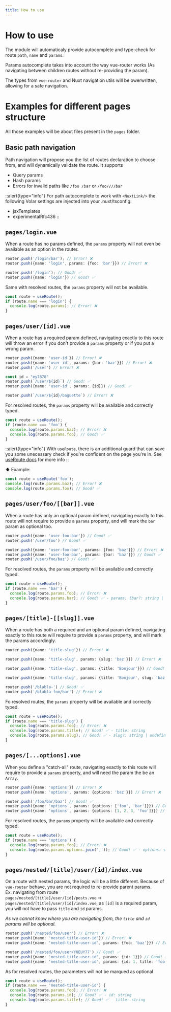 ```yaml
---
title: How to use
---
```


# How to use

The module will automaticaly provide autocomplete and type-check for route `path`, `name` and `params`.

Params autocomplete takes into account the way vue-router works (As navigating between children routes without re-providing the param).

The types from `vue-router` and Nuxt navigation utils will be owerwritten, allowing for a safe navigation.

# Examples for different pages structure

All those examples will be about files present in the `pages` folder.


## Basic path navigation

Path navigation will propose you the list of routes declaration to choose from, and will dynamically validate the route.
It supports 

- Query params
- Hash params
- Errors for invalid paths like `/foo /bar` or `/foo////bar`

::alert{type="info"}
For path autocomplete to work with `<NuxtLink/>` the following Volar settings are injected into your .nuxt/tsconfig:
- jsxTemplates
- experimentalRfc436
::



## `pages/login.vue`

When a route has no params defined, the `params` property will not even be available as an option in the router.

```ts
router.push('/login/bar'); // Error! ❌
router.push({name: 'login', params: {foo: 'bar'}}) // Error! ❌

router.push('/login'); // Good! ✅
router.push({name: 'login'}) // Good! ✅
```

Same with resolved routes, the `params` property will not be available.

```ts
const route = useRoute();
if (route.name === 'login') {
  console.log(route.params); // Error! ❌
}
```

## `pages/user/[id].vue`

When a route has a required param defined, navigating exactly to this route will throw an error if you don't provide a `params` property or if you put a wrong param.

```ts
router.push({name: 'user-id'}) // Error! ❌
router.push({name: 'user-id', params: {bar: 'baz'}}) // Error! ❌
router.push('/user') // Error! ❌

const id = "ey7878"
router.push(`/user/${id}`) // Good! ✅
router.push({name: 'user-id', params: {id}}) // Good! ✅

router.push(`/user/${id}/baguette`) // Error! ❌

```

For resolved routes, the `params` property will be available and correctly typed.

```ts
const route = useRoute();
if (route.name === 'foo') {
  console.log(route.params.baz); // Error! ❌
  console.log(route.params.foo); // Good! ✅
}
```

::alert{type="info"}
With `useRoute`, there is an additional guard that can save you some unecessary check if you're confident on the page you're in. See [useRoute docs](./2.useRoute.md) for more info
::

⬆️ Example:

```ts
const route = useRoute('foo');
console.log(route.params.baz); // Error! ❌
console.log(route.params.foo); // Good! ✅
```


## `pages/user/foo/[[bar]].vue`

When a route has only an optional param defined, navigating exactly to this route will not require to provide a `params` property, and will mark the `bar` param as optional too.
```ts
router.push({name: 'user-foo-bar'}) // Good! ✅
router.push('/user/foo') // Good! ✅

router.push({name: 'user-foo-bar', params: {foo: 'baz'}}) // Error! ❌
router.push({name: 'user-foo-bar', params: {bar: 'baz'}}) // Good! ✅
router.push('/user/foo/baz') // Good! ✅
```

For resolved routes, the `params` property will be available and correctly typed.

```ts
const route = useRoute();
if (route.name === 'bar') {
  console.log(route.params.foo); // Error! ❌
  console.log(route.params.bar); // Good! ✅ - params: {bar?: string | undefined}
}
```


## `pages/[title]-[[slug]].vue`

When a route has both a required and an optional param defined, navigating exactly to this route will require to provide a `params` property, and will mark the params accordingly.
```ts
router.push({name: 'title-slug'}) // Error! ❌

router.push({name: 'title-slug', params: {slug: 'baz'}}) // Error! ❌

router.push({name: 'title-slug', params: {title: 'Bonjour'}}) // Good! ✅

router.push({name: 'title-slug', params: {title: 'Bonjour', slug: 'baz'}}) // Good! ✅

router.push('/blabla-') // Good! ✅
router.push('/blabla-foo/bar') // Error! ❌

```

Fo resolved routes, the `params` property will be available and correctly typed.

```ts
const route = useRoute();
if (route.name === 'title-slug') {
  console.log(route.params.foo); // Error! ❌
  console.log(route.params.title); // Good! ✅ - title: string
  console.log(route.params.slug); // Good! ✅ - slug?: string | undefined
}
```

## `pages/[...options].vue`

When you define a "catch-all" route, navigating exactly to this route will require to provide a `params` property, and will need the param the be an `Array`.
```ts
router.push({name: 'options'}) // Error! ❌
router.push({name: 'options', params: {options: 'baz'}}) // Error! ❌

router.push('/foo/bar/baz') // Good! ✅
router.push({name: 'options', params: {options: ['foo', 'bar']}}) // Good! ✅
router.push({name: 'options', params: {options: [1, 2, 3, 'foo']}}) // Good! ✅
```

For resolved routes, the `params` property will be available and correctly typed.

```ts
const route = useRoute();
if (route.name === 'options') {
  console.log(route.params.foo); // Error! ❌
  console.log(route.params.options.join(',')); // Good! ✅ - options: string[]
}
```

## `pages/nested/[title]/user/[id]/index.vue`

On a route with nested params, the logic will be a little different.
Because of `vue-router` behave, you are not required to re-provide parent params.  
Ex: navigating from route   
`pages/nested/[title]/user/[id]/posts.vue` -> `pages/nested/[title]/user/[id]/index.vue`, as `[id]` is a required param, you will not have to pass `title` and `id` params.  

_As we cannot know where you are navigating from, the `title` and `id` params will be optional._

```ts
router.push('/nested/foo/user') // Error! ❌
router.push({name: 'nested-title-user-id'}) // Error! ❌
router.push({name: 'nested-title-user-id', params: {foo: 'baz'}}) // Error! ❌

router.push('/nested/foo/user/YUEUY77') // Good! ✅
router.push({name: 'nested-title-user-id', params: {id: 1}}) // Good! ✅
router.push({name: 'nested-title-user-id', params: {id: 1, title: 'foo'}}) // Good! ✅

```

As for resolved routes, the parameters will not be marqued as optional

```ts
const route = useRoute();
if (route.name === 'nested-title-user-id') {
  console.log(route.params.foo); // Error! ❌
  console.log(route.params.id); // Good! ✅ - id: string
  console.log(route.params.title); // Good! ✅ - title: string
}
```
